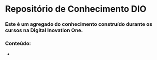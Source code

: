 # Repositório de Conhecimento DIO
### Este é um agregado do conhecimento construído durante os cursos na Digital Inovation One.


### Conteúdo:
-
